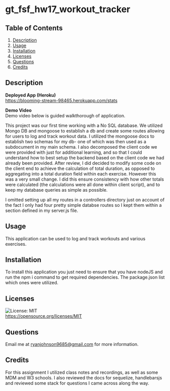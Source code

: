 # gt_fsf_hw17_workout_tracker

## Table of Contents
1. [Description](#Description)
3. [Usage](#Usage)
4. [Installation](#Installation)
5. [Licenses](#Licenses)
6. [Questions](#Questions)
7. [Credits](#Credits)

## Description
**Deployed App (Heroku)**      
https://blooming-stream-98465.herokuapp.com/stats

**Demo Video**       
Demo video below is guided walkthorough of application.      

This project was our first time working with a No SQL database. We utilized Mongo DB and mongoose to establish a db and create some routes allowing for users to log and track workout data. I utilized the mongoose docs to establish two schemas for my db- one of which was then used as a subdocument in my main schema. I also decomposed the client code we were provided with just for additional learning, and so that I could understand how to best setup the backend based on the client code we had already been provided. After review, I did decided to modify some code on the client end to achieve the calculation of total duration, as opposed to aggregating into a total duration field within each exercise. However this was a very small change. I did this ensure consistency with how other totals were calculated (the calculations were all done within client script), and to keep my database queries as simple as possible. 

I omitted setting up all my routes in a controllers directory just on account of the fact I only had four pretty simple databse routes so I kept them within a section defined in my server.js file. 

## Usage
This application can be used to log and track workouts and various exercises. 

## Installation
To install this application you just need to ensure that you have nodeJS and run the npm i command to get required dependencies. The package.json list which ones were utilized.

## Licenses
![License: MIT](https://img.shields.io/badge/License-MIT-yellow.svg)  
https://opensource.org/licenses/MIT

## Questions
Email me at ryanjohnson9685@gmail.com for more information.

## Credits
For this assignment I utilized class notes and recordings, as well as some MDM and W3 schools. I also reviewed the docs for sequelize, handlebarsjs and reviewed some stack for questions I came across along the way.